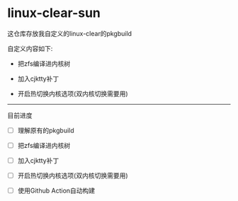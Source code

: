 # linux-clear-sun

这仓库存放我自定义的linux-clear的pkgbuild

自定义内容如下:

* 把zfs编译进内核树

* 加入cjktty补丁

* 开启热切换内核选项(双内核切换需要用)

---

目前进度

- [ ] 理解原有的pkgbuild

- [ ] 把zfs编译进内核树

- [ ] 加入cjktty补丁

- [ ] 开启热切换内核选项(双内核切换需要用)

- [ ] 使用Github Action自动构建
